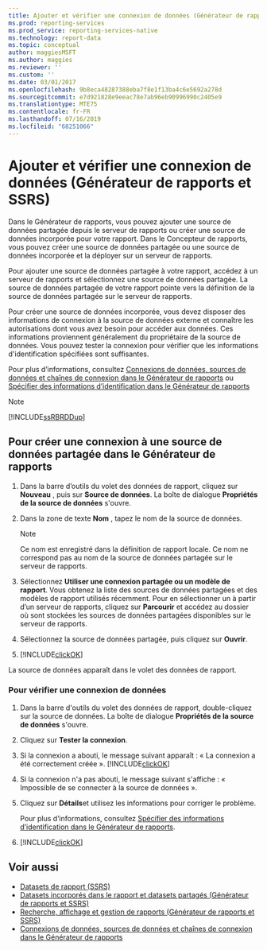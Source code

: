 ```yaml
---
title: Ajouter et vérifier une connexion de données (Générateur de rapports et SSRS) | Microsoft Docs
ms.prod: reporting-services
ms.prod_service: reporting-services-native
ms.technology: report-data
ms.topic: conceptual
author: maggiesMSFT
ms.author: maggies
ms.reviewer: ''
ms.custom: ''
ms.date: 03/01/2017
ms.openlocfilehash: 9b8eca48287388eba7f8e1f13ba4c6e5692a278d
ms.sourcegitcommit: e7d921828e9eeac78e7ab96eb90996990c2405e9
ms.translationtype: MTE75
ms.contentlocale: fr-FR
ms.lasthandoff: 07/16/2019
ms.locfileid: "68251066"
---
```

# <a name="add-and-verify-a-data-connection-report-builder-and-ssrs"></a>Ajouter et vérifier une connexion de données (Générateur de rapports et SSRS)

Dans le Générateur de rapports, vous pouvez ajouter une source de données partagée depuis le serveur de rapports ou créer une source de données incorporée pour votre rapport. Dans le Concepteur de rapports, vous pouvez créer une source de données partagée ou une source de données incorporée et la déployer sur un serveur de rapports.

Pour ajouter une source de données partagée à votre rapport, accédez à un serveur de rapports et sélectionnez une source de données partagée. La source de données partagée de votre rapport pointe vers la définition de la source de données partagée sur le serveur de rapports.

Pour créer une source de données incorporée, vous devez disposer des informations de connexion à la source de données externe et connaître les autorisations dont vous avez besoin pour accéder aux données. Ces informations proviennent généralement du propriétaire de la source de données. Vous pouvez tester la connexion pour vérifier que les informations d'identification spécifiées sont suffisantes.

Pour plus d’informations, consultez [Connexions de données, sources de données et chaînes de connexion dans le Générateur de rapports](data-connections-data-sources-and-connection-strings-report-builder-and-ssrs.md) ou [Spécifier des informations d’identification dans le Générateur de rapports](https://docs.microsoft.com/sql/reporting-services/report-data/specify-credential-and-connection-information-for-report-data-sources?view=sql-server-2017)

> [!NOTE]  
> [!INCLUDE[ssRBRDDup](../../includes/ssrbrddup-md.md)]

## <a name="to-create-a-connection-to-a-shared-data-source-in-report-builder"></a>Pour créer une connexion à une source de données partagée dans le Générateur de rapports

1. Dans la barre d’outils du volet des données de rapport, cliquez sur **Nouveau** , puis sur **Source de données**. La boîte de dialogue **Propriétés de la source de données** s'ouvre.

2. Dans la zone de texte **Nom** , tapez le nom de la source de données.

    > [!NOTE]  
    >  Ce nom est enregistré dans la définition de rapport locale. Ce nom ne correspond pas au nom de la source de données partagée sur le serveur de rapports. 

3. Sélectionnez **Utiliser une connexion partagée ou un modèle de rapport**. Vous obtenez la liste des sources de données partagées et des modèles de rapport utilisés récemment. Pour en sélectionner un à partir d’un serveur de rapports, cliquez sur **Parcourir** et accédez au dossier où sont stockées les sources de données partagées disponibles sur le serveur de rapports.

4. Sélectionnez la source de données partagée, puis cliquez sur **Ouvrir**.

5. [!INCLUDE[clickOK](../../includes/clickok-md.md)]  

La source de données apparaît dans le volet des données de rapport.

### <a name="to-verify-a-data-connection"></a>Pour vérifier une connexion de données  

1. Dans la barre d'outils du volet des données de rapport, double-cliquez sur la source de données. La boîte de dialogue **Propriétés de la source de données** s'ouvre.

2. Cliquez sur **Tester la connexion**.

3. Si la connexion a abouti, le message suivant apparaît : « La connexion a été correctement créée ». [!INCLUDE[clickOK](../../includes/clickok-md.md)]  

4. Si la connexion n'a pas abouti, le message suivant s'affiche : « Impossible de se connecter à la source de données ».  

5. Cliquez sur **Détails**et utilisez les informations pour corriger le problème.

    Pour plus d’informations, consultez [Spécifier des informations d’identification dans le Générateur de rapports](https://docs.microsoft.com/sql/reporting-services/report-data/specify-credential-and-connection-information-for-report-data-sources?view=sql-server-2017).

6. [!INCLUDE[clickOK](../../includes/clickok-md.md)]  

## <a name="see-also"></a>Voir aussi

- [Datasets de rapport &#40;SSRS&#41;](../../reporting-services/report-data/report-datasets-ssrs.md)   
- [Datasets incorporés dans le rapport et datasets partagés &#40;Générateur de rapports et SSRS&#41;](../../reporting-services/report-data/report-embedded-datasets-and-shared-datasets-report-builder-and-ssrs.md)
- [Recherche, affichage et gestion de rapports &#40;Générateur de rapports et SSRS&#41;](../../reporting-services/report-builder/finding-viewing-and-managing-reports-report-builder-and-ssrs.md)
- [Connexions de données, sources de données et chaînes de connexion dans le Générateur de rapports](data-connections-data-sources-and-connection-strings-report-builder-and-ssrs.md)